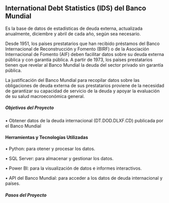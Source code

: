 ## International Debt Statistics (IDS) del Banco Mundial

Es la base de datos de estadísticas de deuda externa, actualizada anualmente, diciembre y abril de cada año, según sea necesario. 

Desde 1951, los países prestatarios que han recibido préstamos del Banco Internacional de Reconstrucción y Fomento (BIRF) o de la Asociación Internacional de Fomento (AIF) deben facilitar datos sobre su deuda externa pública y con garantía pública. A partir de 1973, los países prestatarios tienen que revelar al Banco Mundial la deuda del sector privado sin garantía pública. 

La justificación del Banco Mundial para recopilar datos sobre las obligaciones de deuda externa de sus prestatarios proviene de la necesidad de garantizar su capacidad de servicio de la deuda y apoyar la evaluación de su salud macroeconómica general. 

##### Objetivos del Proyecto
•	Obtener datos de la deuda internacional (DT.DOD.DLXF.CD) publicada por el Banco Mundial

#### Herramientas y Tecnologías Utilizadas
• Python: para otener y procesar los datos.

•	SQL Server: para almacenar y gestionar los datos.

•	Power BI: para la visualización de datos e informes interactivos.

•	API del Banco Mundial: para acceder a los datos de deuda internacional y países.

##### Pasos del Proyecto

